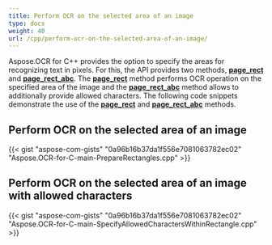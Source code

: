 ```yaml
---
title: Perform OCR on the selected area of an image
type: docs
weight: 40
url: /cpp/perform-ocr-on-the-selected-area-of-an-image/
---
```


Aspose.OCR for C++ provides the option to specify the areas for recognizing text in pixels. For this, the API provides two methods, [**page_rect**](https://apireference.aspose.com/ocr/cpp/groupAspose#ga752eb6fb406f683226968d7341563bdc) and [**page_rect_abc**](https://apireference.aspose.com/ocr/cpp/groupAspose#gac18245d4e1ca774d564d3a3d834fcd8f). The [**page_rect**](https://apireference.aspose.com/ocr/cpp/groupAspose#ga752eb6fb406f683226968d7341563bdc) method performs OCR operation on the specified area of the image and the [**page_rect_abc**](https://apireference.aspose.com/ocr/cpp/groupAspose#gac18245d4e1ca774d564d3a3d834fcd8f) method allows to additionally provide allowed characters. The following code snippets demonstrate the use of the [**page_rect**](https://apireference.aspose.com/ocr/cpp/groupAspose#ga752eb6fb406f683226968d7341563bdc) and [**page_rect_abc**](https://apireference.aspose.com/ocr/cpp/groupAspose#gac18245d4e1ca774d564d3a3d834fcd8f) methods.

## **Perform OCR on the selected area of an image**

{{< gist "aspose-com-gists" "0a96b16b37da1f556e7081063782ec02" "Aspose.OCR-for-C-main-PrepareRectangles.cpp" >}}

## **Perform OCR on the selected area of an image with allowed characters**

{{< gist "aspose-com-gists" "0a96b16b37da1f556e7081063782ec02" "Aspose.OCR-for-C-main-SpecifyAllowedCharactersWithinRectangle.cpp" >}}
